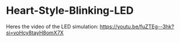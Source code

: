 # Heart-Style-Blinking-LED
Heres the video of the LED simulation: https://youtu.be/fuZTEg--3hk?si=voHcy8tayH8omX7X
